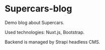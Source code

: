 # Supercars-blog

Demo blog about Supercars.

Used technologies: Nuxt.js, Bootstrap.

Backend is managed by Strapi headless CMS.
